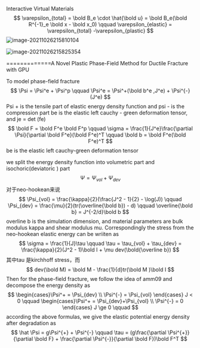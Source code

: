 Interactive Virtual Materials  
$$
\varepsilon_{total} = \bold B_e \cdot \hat{\bold u} = \bold B_e(\bold R^{-1}_e \bold x - \bold x_0) \qquad \varepsilon_{elastic} = \varepsilon_{total}  -\varepsilon_{plastic}
$$
![image-20211026215810104](D:\定理\弹性力学\image-20211026215810104.png)

![image-20211026215825354](D:\定理\弹性力学\image-20211026215825354.png)

=============A Novel Plastic Phase-Field Method for Ductile Fracture with GPU  

To model phase-field fracture
$$
\Psi = \Psi^e + \Psi^p \qquad \Psi^e = \Psi^+(\bold b^e ,J^e) + \Psi^{-}(J^e)
$$
Psi + is the tensile part of elastic energy density function and psi - is the compression part be is the elastic left cauchy - green deformation tensor, and je = det (fe)
$$
\bold F = \bold F^e \bold F^p \qquad \sigma = \frac{1}{J^e}\frac{\partial \Psi}{\partial \bold F^e}(\bold F^e)^T \qquad \bold b = \bold F^e(\bold F^e)^T
$$
be is the elastic left cauchy-green deformation tensor

we split the energy density function into volumetric part and isochoric(deviatoric  ) part
$$
\Psi = \Psi_{vol} + \Psi_{dev}
$$
对于neo-hookean来说
$$
\Psi_{vol} = \frac{\kappa}{2}(\frac{J^2 - 1}{2} - \log(J)) \qquad \Psi_{dev} = \frac{\mu}{2}(tr(\overline{\bold b}) - d) \qquad \overline{\bold b} = J^{-2/d}\bold b
$$
overline b is the simulation dimension, and material parameters are bulk modulus kappa and shear modulus mu. Correspondingly the stress from the neo-hookean elastic energy can be wriiten as
$$
\sigma = \frac{1}{J}\tau \qquad \tau = \tau_{vol} + \tau_{dev} = \frac{\kappa}{2}(J^2 - 1)\bold I + \mu dev(\bold{\overline b})
$$
其中tau 是kirchhoff stress，而
$$
dev(\bold M) = \bold M - \frac{1}{d}tr(\bold M )\bold I
$$
Then for the phase-field fracture, we follow the idea of amm09 and decompose the energy density as 
$$
\begin{cases}\Psi^+ = \Psi_{dev} \\ \Psi^{-} = \Psi_{vol} \end{cases} J < 0 \qquad \begin{cases}\Psi^+ = \Psi_{dev}+\Psi_{vol} \\ \Psi^{-} = 0 \end{cases} J \ge 0 \qquad 
$$
according the above formulas, we give the elastic potential energy density after degradation as
$$
\hat \Psi = g\Psi^{+} + \Psi^{-} \qquad \tau = (g\frac{\partial \Psi^{+}}{\partial \bold F} + \frac{\partial \Psi^{-}}{\partial \bold F})\bold F^T
$$

